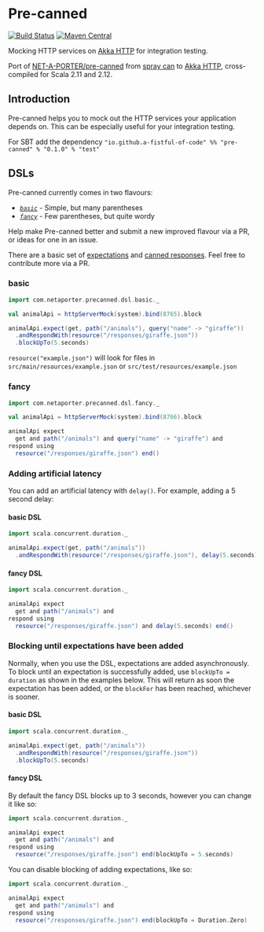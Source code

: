 Pre-canned
==========

[![Build Status](https://travis-ci.org/a-fistful-of-code/pre-canned.svg?branch=master)](https://travis-ci.org/a-fistful-of-code/pre-canned)
[![Maven Central](https://img.shields.io/maven-central/v/io.github.a-fistful-of-code/pre-canned_2.11.svg)](https://maven-badges.herokuapp.com/maven-central/io.github.a-fistful-of-code/pre-canned_2.11)

Mocking HTTP services on [Akka HTTP](http://doc.akka.io/docs/akka-http/current/scala/http)
for integration testing.

Port of [NET-A-PORTER/pre-canned](https://github.com/NET-A-PORTER/pre-canned)
from [spray can](http://spray.io) to [Akka HTTP](http://doc.akka.io/docs/akka-http/current/scala/http),
cross-compiled for Scala 2.11 and 2.12.

Introduction
------------

Pre-canned helps you to mock out the HTTP services your application depends on. This can be especially useful
for your integration testing.

For SBT add the dependency `"io.github.a-fistful-of-code" %% "pre-canned" % "0.1.0" % "test"`

DSLs
----

Pre-canned currently comes in two flavours:

 * *[`basic`](#basic)* - Simple, but many parentheses
 * *[`fancy`](#fancy)* - Few parentheses, but quite wordy

Help make Pre-canned better and submit a new improved flavour via a PR, or ideas for one in an issue.

There are a basic set of
[expectations](https://github.com/a-fistful-of-code/pre-canned/blob/master/src/main/scala/com/netaporter/precanned/Expectations.scala)
and
[canned responses](https://github.com/a-fistful-of-code/pre-canned/blob/master/src/main/scala/com/netaporter/precanned/CannedResponses.scala).
Feel free to contribute more via a PR.

### basic

```scala
import com.netaporter.precanned.dsl.basic._

val animalApi = httpServerMock(system).bind(8765).block

animalApi.expect(get, path("/animals"), query("name" -> "giraffe"))
  .andRespondWith(resource("/responses/giraffe.json"))
  .blockUpTo(5.seconds)
```

`resource("example.json")` will look for files in `src/main/resources/example.json` or `src/test/resources/example.json`

### fancy

```scala
import com.netaporter.precanned.dsl.fancy._

val animalApi = httpServerMock(system).bind(8766).block

animalApi expect
  get and path("/animals") and query("name" -> "giraffe") and
respond using
  resource("/responses/giraffe.json") end()
```

### Adding artificial latency

You can add an artificial latency with `delay()`. For example, adding a 5 second delay:

#### basic DSL

```scala
import scala.concurrent.duration._

animalApi.expect(get, path("/animals"))
  .andRespondWith(resource("/responses/giraffe.json"), delay(5.seconds))
```

#### fancy DSL

```scala
import scala.concurrent.duration._

animalApi expect
  get and path("/animals") and
respond using
  resource("/responses/giraffe.json") and delay(5.seconds) end()
```

### Blocking until expectations have been added

Normally, when you use the DSL, expectations are added asynchronously.
To block until an expectation is successfully added, use `blockUpTo = duration`
as shown in the examples below. This will return as soon the expectation has
been added, or the `blockFor` has been reached, whichever is sooner.

#### basic DSL

```scala
import scala.concurrent.duration._

animalApi.expect(get, path("/animals"))
  .andRespondWith(resource("/responses/giraffe.json"))
  .blockUpTo(5.seconds)
```

#### fancy DSL

By default the fancy DSL blocks up to 3 seconds, however you can change it like so:

```scala
import scala.concurrent.duration._

animalApi expect
  get and path("/animals") and
respond using
  resource("/responses/giraffe.json") end(blockUpTo = 5.seconds)
```

You can disable blocking of adding expectations, like so:

```scala
import scala.concurrent.duration._

animalApi expect
  get and path("/animals") and
respond using
  resource("/responses/giraffe.json") end(blockUpTo = Duration.Zero)
```
